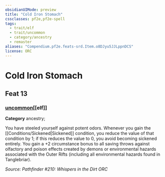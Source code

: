 ```yaml
---
obsidianUIMode: preview
title: "Cold Iron Stomach"
cssclasses: pf2e,pf2e-spell
tags:
  - trait/elf
  - trait/uncommon
  - category/ancestry
  - remaster
aliases: "Compendium.pf2e.feats-srd.Item.o8DJyu5JJLppnDCS"
license: ORC
---
```

# Cold Iron Stomach
## Feat 13
### [uncommon](uncommon "Uncommon Rarity Trait")[[elf]]

**Category** ancestry; 




You have steeled yourself against potent odors. Whenever you gain the [[Conditions/Sickened|Sickened]] condition, you reduce the value of that condition by 1; if this reduces the value to 0, you avoid becoming sickened entirely. You gain a +2 circumstance bonus to all saving throws against olfactory and poison effects created by demons or environmental hazards associated with the Outer Rifts (including all environmental hazards found in Tanglebriar).

*Source: Pathfinder #210: Whispers in the Dirt*
*ORC*
